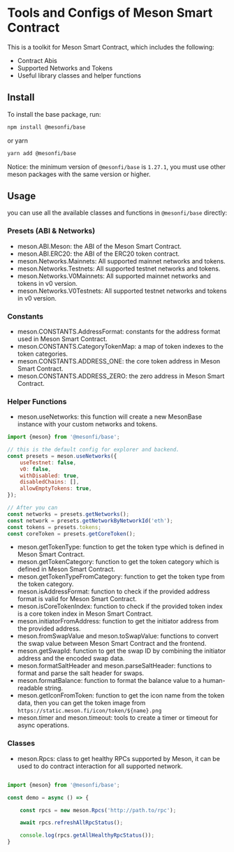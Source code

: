 # Tools and Configs of Meson Smart Contract

This is a toolkit for Meson Smart Contract, which includes the following:

- Contract Abis
- Supported Networks and Tokens
- Useful library classes and helper functions

## Install

To install the base package, run:

```bash
npm install @mesonfi/base
```

or yarn

```bash
yarn add @mesonfi/base
```

Notice: the minimum version of `@mesonfi/base` is `1.27.1`, you must use other meson packages with the same version or
higher.

## Usage

you can use all the available classes and functions in `@mesonfi/base` directly:

### Presets (ABI & Networks)

- meson.ABI.Meson: the ABI of the Meson Smart Contract.
- meson.ABI.ERC20: the ABI of the ERC20 token contract.
- meson.Networks.Mainnets: All supported mainnet networks and tokens.
- meson.Networks.Testnets: All supported testnet networks and tokens.
- meson.Networks.V0Mainnets: All supported mainnet networks and tokens in v0 version.
- meson.Networks.V0Testnets: All supported testnet networks and tokens in v0 version.

### Constants

- meson.CONSTANTS.AddressFormat: constants for the address format used in Meson Smart Contract.
- meson.CONSTANTS.CategoryTokenMap: a map of token indexes to the token categories.
- meson.CONSTANTS.ADDRESS_ONE: the core token address in Meson Smart Contract.
- meson.CONSTANTS.ADDRESS_ZERO: the zero address in Meson Smart Contract.

### Helper Functions

- meson.useNetworks: this function will create a new MesonBase instance with your custom networks and tokens.

```javascript
import {meson} from '@mesonfi/base';

// this is the default config for explorer and backend.
const presets = meson.useNetworks({
    useTestnet: false,
    v0: false,
    withDisabled: true,
    disabledChains: [],
    allowEmptyTokens: true,
});

// After you can
const networks = presets.getNetworks();
const network = presets.getNetworkByNetworkId('eth');
const tokens = presets.tokens;
const coreToken = presets.getCoreToken();
```
- meson.getTokenType: function to get the token type which is defined in Meson Smart Contract.
- meson.getTokenCategory: function to get the token category which is defined in Meson Smart Contract.
- meson.getTokenTypeFromCategory: function to get the token type from the token category.
- meson.isAddressFormat: function to check if the provided address format is valid for Meson Smart Contract.
- meson.isCoreTokenIndex: function to check if the provided token index is a core token index in Meson Smart Contract.
- meson.initiatorFromAddress: function to get the initiator address from the provided address.
- meson.fromSwapValue and meson.toSwapValue: functions to convert the swap value between Meson Smart Contract
  and the frontend.
- meson.getSwapId: function to get the swap ID by combining the initiator address and the encoded swap data.
- meson.formatSaltHeader and meson.parseSaltHeader: functions to format and parse the salt header for swaps.
- meson.formatBalance: function to format the balance value to a human-readable string.
- meson.getIconFromToken: function to get the icon name from the token data, then you can get the token image from
  `https://static.meson.fi/icon/token/${name}.png`
- meson.timer and meson.timeout: tools to create a timer or timeout for async operations.

### Classes

- meson.Rpcs: class to get healthy RPCs supported by Meson, it can be used to do contract interaction for all
  supported network.

```javascript

import {meson} from '@mesonfi/base';

const demo = async () => {

    const rpcs = new meson.Rpcs('http://path.to/rpc');

    await rpcs.refreshAllRpcStatus();

    console.log(rpcs.getAllHealthyRpcStatus());
}
```

